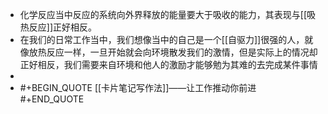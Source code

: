 - 化学反应当中反应的系统向外界释放的能量要大于吸收的能力，其表现与[[吸热反应]]正好相反。
- 在我们的日常工作当中，我们想像当中的自己是一个[[自驱力]]很强的人，就像放热反应一样，一旦开始就会向环境散发我们的激情，但是实际上的情况却正好相反，我们需要来自环境和他人的激励才能够勉为其难的去完成某件事情
-
- #+BEGIN_QUOTE
  [[卡片笔记写作法]]——让工作推动你前进
  #+END_QUOTE